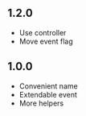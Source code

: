 ## 1.2.0

* Use controller
* Move event flag


## 1.0.0

* Convenient name
* Extendable event
* More helpers
